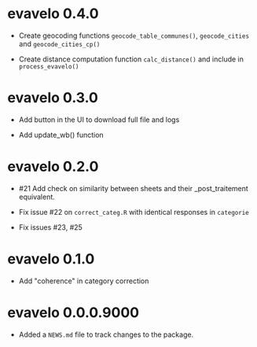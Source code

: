 # evavelo 0.4.0

- Create geocoding functions `geocode_table_communes()`, `geocode_cities` and `geocode_cities_cp()`

- Create distance computation function `calc_distance()` and include in `process_evavelo()`

# evavelo 0.3.0

- Add button in the UI to download full file and logs

- Add update_wb() function

# evavelo 0.2.0

- #21 Add check on similarity between sheets and their _post_traitement equivalent.

- Fix issue #22 on `correct_categ.R` with identical responses in `categorie`

- Fix issues #23, #25

# evavelo 0.1.0
 
- Add "coherence" in category correction
 
# evavelo 0.0.0.9000

-   Added a `NEWS.md` file to track changes to the package.
